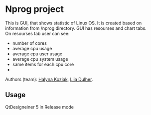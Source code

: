 # Nprog project

This is GUI, that shows statistic of Linux OS. It is created based on information from /nprog directory. GUI has resourses and chart tabs.<br>
On resourses tab user can see:
* number of cores
* average cpu usage
* average cpu user usage
* average cpu system usage
* same items for each cpu core
* 
Authors (team): [Halyna Koziak](https://github.com/hkoziak),  [Liia Dulher](https://github.com/LiiaDulher).


## Usage
QtDesigneiner 5 in Release mode
